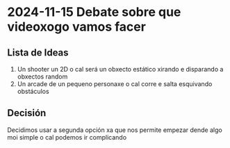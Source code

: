 # 2024-11-15 Debate sobre que videoxogo vamos facer

## Lista de Ideas

1. Un shooter un 2D o cal será un obxecto estático xirando e disparando a obxectos random
2. Un arcade de un pequeno personaxe o cal corre e salta esquivando obstáculos
   
## Decisión

Decidimos usar a segunda opción xa que nos permite empezar dende algo moi simple o cal podemos ir complicando
